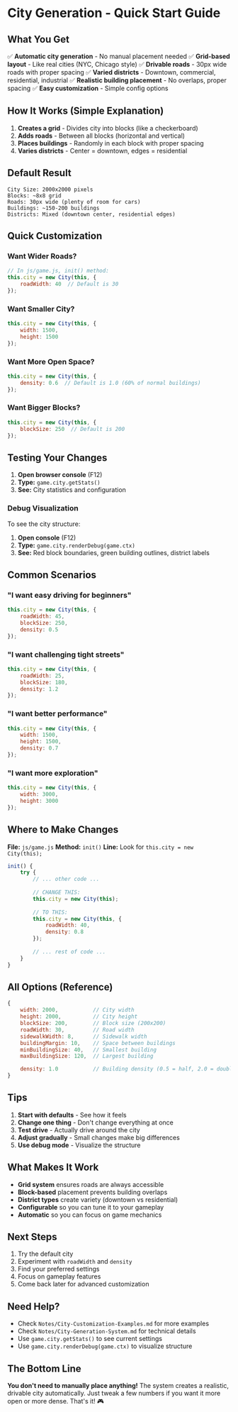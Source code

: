 # City Generation - Quick Start Guide

## What You Get

✅ **Automatic city generation** - No manual placement needed
✅ **Grid-based layout** - Like real cities (NYC, Chicago style)
✅ **Drivable roads** - 30px wide roads with proper spacing
✅ **Varied districts** - Downtown, commercial, residential, industrial
✅ **Realistic building placement** - No overlaps, proper spacing
✅ **Easy customization** - Simple config options

## How It Works (Simple Explanation)

1. **Creates a grid** - Divides city into blocks (like a checkerboard)
2. **Adds roads** - Between all blocks (horizontal and vertical)
3. **Places buildings** - Randomly in each block with proper spacing
4. **Varies districts** - Center = downtown, edges = residential

## Default Result

```
City Size: 2000x2000 pixels
Blocks: ~8x8 grid
Roads: 30px wide (plenty of room for cars)
Buildings: ~150-200 buildings
Districts: Mixed (downtown center, residential edges)
```

## Quick Customization

### Want Wider Roads?
```javascript
// In js/game.js, init() method:
this.city = new City(this, {
    roadWidth: 40  // Default is 30
});
```



### Want Smaller City?
```javascript
this.city = new City(this, {
    width: 1500,
    height: 1500
});
```

### Want More Open Space?
```javascript
this.city = new City(this, {
    density: 0.6  // Default is 1.0 (60% of normal buildings)
});
```

### Want Bigger Blocks?
```javascript
this.city = new City(this, {
    blockSize: 250  // Default is 200
});
```

## Testing Your Changes

1. **Open browser console** (F12)
2. **Type:** `game.city.getStats()`
3. **See:** City statistics and configuration

### Debug Visualization

To see the city structure:
1. **Open console** (F12)
2. **Type:** `game.city.renderDebug(game.ctx)`
3. **See:** Red block boundaries, green building outlines, district labels

## Common Scenarios

### "I want easy driving for beginners"
```javascript
this.city = new City(this, {
    roadWidth: 45,
    blockSize: 250,
    density: 0.5
});
```

### "I want challenging tight streets"
```javascript
this.city = new City(this, {
    roadWidth: 25,
    blockSize: 180,
    density: 1.2
});
```

### "I want better performance"
```javascript
this.city = new City(this, {
    width: 1500,
    height: 1500,
    density: 0.7
});
```

### "I want more exploration"
```javascript
this.city = new City(this, {
    width: 3000,
    height: 3000
});
```

## Where to Make Changes

**File:** `js/game.js`
**Method:** `init()`
**Line:** Look for `this.city = new City(this);`

```javascript
init() {
    try {
        // ... other code ...
        
        // CHANGE THIS:
        this.city = new City(this);
        
        // TO THIS:
        this.city = new City(this, {
            roadWidth: 40,
            density: 0.8
        });
        
        // ... rest of code ...
    }
}
```

## All Options (Reference)

```javascript
{
    width: 2000,           // City width
    height: 2000,          // City height
    blockSize: 200,        // Block size (200x200)
    roadWidth: 30,         // Road width
    sidewalkWidth: 8,      // Sidewalk width
    buildingMargin: 10,    // Space between buildings
    minBuildingSize: 40,   // Smallest building
    maxBuildingSize: 120,  // Largest building

    density: 1.0           // Building density (0.5 = half, 2.0 = double)
}
```

## Tips

1. **Start with defaults** - See how it feels
2. **Change one thing** - Don't change everything at once
3. **Test drive** - Actually drive around the city
4. **Adjust gradually** - Small changes make big differences
5. **Use debug mode** - Visualize the structure

## What Makes It Work

- **Grid system** ensures roads are always accessible
- **Block-based** placement prevents building overlaps
- **District types** create variety (downtown vs residential)
- **Configurable** so you can tune it to your gameplay
- **Automatic** so you can focus on game mechanics

## Next Steps

1. Try the default city
2. Experiment with `roadWidth` and `density`
3. Find your preferred settings
4. Focus on gameplay features
5. Come back later for advanced customization

## Need Help?

- Check `Notes/City-Customization-Examples.md` for more examples
- Check `Notes/City-Generation-System.md` for technical details
- Use `game.city.getStats()` to see current settings
- Use `game.city.renderDebug(game.ctx)` to visualize structure

## The Bottom Line

**You don't need to manually place anything!** The system creates a realistic, drivable city automatically. Just tweak a few numbers if you want it more open or more dense. That's it! 🎮
